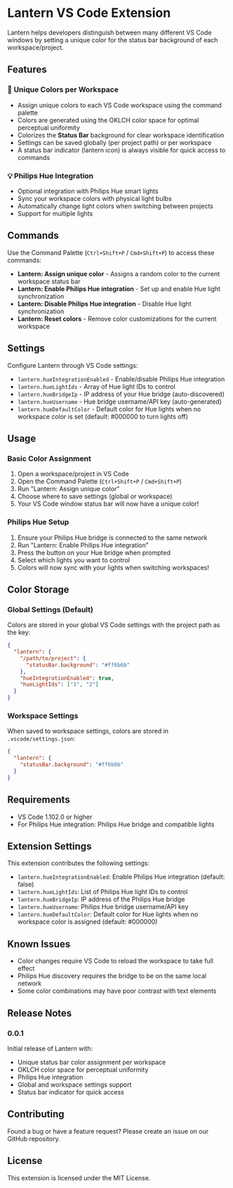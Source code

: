 # Lantern VS Code Extension

Lantern helps developers distinguish between many different VS Code windows by setting a unique color for the status bar background of each workspace/project.

## Features

### 🎨 Unique Colors per Workspace

- Assign unique colors to each VS Code workspace using the command palette
- Colors are generated using the OKLCH color space for optimal perceptual uniformity
- Colorizes the **Status Bar** background for clear workspace identification
- Settings can be saved globally (per project path) or per workspace
- A status bar indicator (lantern icon) is always visible for quick access to commands

### 💡 Philips Hue Integration

- Optional integration with Philips Hue smart lights
- Sync your workspace colors with physical light bulbs
- Automatically change light colors when switching between projects
- Support for multiple lights

## Commands

Use the Command Palette (`Ctrl+Shift+P` / `Cmd+Shift+P`) to access these commands:

- **Lantern: Assign unique color** - Assigns a random color to the current workspace status bar
- **Lantern: Enable Philips Hue integration** - Set up and enable Hue light synchronization
- **Lantern: Disable Philips Hue integration** - Disable Hue light synchronization
- **Lantern: Reset colors** - Remove color customizations for the current workspace

## Settings

Configure Lantern through VS Code settings:

- `lantern.hueIntegrationEnabled` - Enable/disable Philips Hue integration
- `lantern.hueLightIds` - Array of Hue light IDs to control
- `lantern.hueBridgeIp` - IP address of your Hue bridge (auto-discovered)
- `lantern.hueUsername` - Hue bridge username/API key (auto-generated)
- `lantern.hueDefaultColor` - Default color for Hue lights when no workspace color is set (default: #000000 to turn lights off)

## Usage

### Basic Color Assignment

1. Open a workspace/project in VS Code
2. Open the Command Palette (`Ctrl+Shift+P` / `Cmd+Shift+P`)
3. Run "Lantern: Assign unique color"
4. Choose where to save settings (global or workspace)
5. Your VS Code window status bar will now have a unique color!

### Philips Hue Setup

1. Ensure your Philips Hue bridge is connected to the same network
2. Run "Lantern: Enable Philips Hue integration"
3. Press the button on your Hue bridge when prompted
4. Select which lights you want to control
5. Colors will now sync with your lights when switching workspaces!

## Color Storage

### Global Settings (Default)

Colors are stored in your global VS Code settings with the project path as the key:

```json
{
  "lantern": {
    "/path/to/project": {
      "statusBar.background": "#ff6b6b"
    },
    "hueIntegrationEnabled": true,
    "hueLightIds": ["1", "2"]
  }
}
```

### Workspace Settings

When saved to workspace settings, colors are stored in `.vscode/settings.json`:

```json
{
  "lantern": {
    "statusBar.background": "#ff6b6b"
  }
}
```

## Requirements

- VS Code 1.102.0 or higher
- For Philips Hue integration: Philips Hue bridge and compatible lights

## Extension Settings

This extension contributes the following settings:

- `lantern.hueIntegrationEnabled`: Enable Philips Hue integration (default: false)
- `lantern.hueLightIds`: List of Philips Hue light IDs to control
- `lantern.hueBridgeIp`: IP address of the Philips Hue bridge
- `lantern.hueUsername`: Philips Hue bridge username/API key
- `lantern.hueDefaultColor`: Default color for Hue lights when no workspace color is assigned (default: #000000)

## Known Issues

- Color changes require VS Code to reload the workspace to take full effect
- Philips Hue discovery requires the bridge to be on the same local network
- Some color combinations may have poor contrast with text elements

## Release Notes

### 0.0.1

Initial release of Lantern with:

- Unique status bar color assignment per workspace
- OKLCH color space for perceptual uniformity
- Philips Hue integration
- Global and workspace settings support
- Status bar indicator for quick access

## Contributing

Found a bug or have a feature request? Please create an issue on our GitHub repository.

## License

This extension is licensed under the MIT License.
